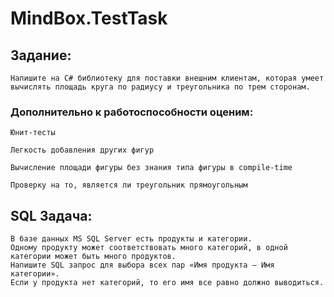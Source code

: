 # MindBox.TestTask

## Задание:

    Напишите на C# библиотеку для поставки внешним клиентам, которая умеет вычислять площадь круга по радиусу и треугольника по трем сторонам. 

### Дополнительно к работоспособности оценим:

    Юнит-тесты

    Легкость добавления других фигур

    Вычисление площади фигуры без знания типа фигуры в compile-time

    Проверку на то, является ли треугольник прямоугольным

## SQL Задача:

    В базе данных MS SQL Server есть продукты и категории. 
    Одному продукту может соответствовать много категорий, в одной категории может быть много продуктов. 
    Напишите SQL запрос для выбора всех пар «Имя продукта – Имя категории». 
    Если у продукта нет категорий, то его имя все равно должно выводиться.

